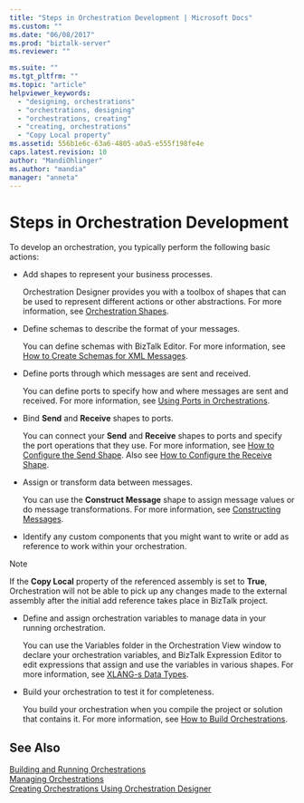 ```yaml
---
title: "Steps in Orchestration Development | Microsoft Docs"
ms.custom: ""
ms.date: "06/08/2017"
ms.prod: "biztalk-server"
ms.reviewer: ""

ms.suite: ""
ms.tgt_pltfrm: ""
ms.topic: "article"
helpviewer_keywords: 
  - "designing, orchestrations"
  - "orchestrations, designing"
  - "orchestrations, creating"
  - "creating, orchestrations"
  - "Copy Local property"
ms.assetid: 556b1e6c-63a6-4805-a0a5-e555f198fe4e
caps.latest.revision: 10
author: "MandiOhlinger"
ms.author: "mandia"
manager: "anneta"
---
```

# Steps in Orchestration Development
To develop an orchestration, you typically perform the following basic actions:  
  
-   Add shapes to represent your business processes.  
  
     Orchestration Designer provides you with a toolbox of shapes that can be used to represent different actions or other abstractions. For more information, see [Orchestration Shapes](../core/orchestration-shapes.md).  
  
-   Define schemas to describe the format of your messages.  
  
     You can define schemas with BizTalk Editor. For more information, see [How to Create Schemas for XML Messages](../core/how-to-create-schemas-for-xml-messages.md).  
  
-   Define ports through which messages are sent and received.  
  
     You can define ports to specify how and where messages are sent and received. For more information, see [Using Ports in Orchestrations](../core/using-ports-in-orchestrations.md).  
  
-   Bind **Send** and **Receive** shapes to ports.  
  
     You can connect your **Send** and **Receive** shapes to ports and specify the port operations that they use. For more information, see [How to Configure the Send Shape](../core/how-to-configure-the-send-shape.md). Also see [How to Configure the Receive Shape](../core/how-to-configure-the-receive-shape.md).  
  
-   Assign or transform data between messages.  
  
     You can use the **Construct Message** shape to assign message values or do message transformations. For more information, see [Constructing Messages](../core/constructing-messages.md).  
  
-   Identify any custom components that you might want to write or add as reference to work within your orchestration.  
  
> [!NOTE]
>  If the **Copy Local** property of the referenced assembly is set to **True**, Orchestration will not be able to pick up any changes made to the external assembly after the initial add reference takes place in BizTalk project.  
  
-   Define and assign orchestration variables to manage data in your running orchestration.  
  
     You can use the Variables folder in the Orchestration View window to declare your orchestration variables, and BizTalk Expression Editor to edit expressions that assign and use the variables in various shapes. For more information, see [XLANG-s Data Types](../core/xlang-s-data-types.md).  
  
-   Build your orchestration to test it for completeness.  
  
     You build your orchestration when you compile the project or solution that contains it. For more information, see [How to Build Orchestrations](../core/how-to-build-orchestrations.md).  
  
## See Also  
 [Building and Running Orchestrations](../core/building-and-running-orchestrations.md)   
 [Managing Orchestrations](../core/managing-orchestrations.md)   
 [Creating Orchestrations Using Orchestration Designer](../core/creating-orchestrations-using-orchestration-designer.md)
